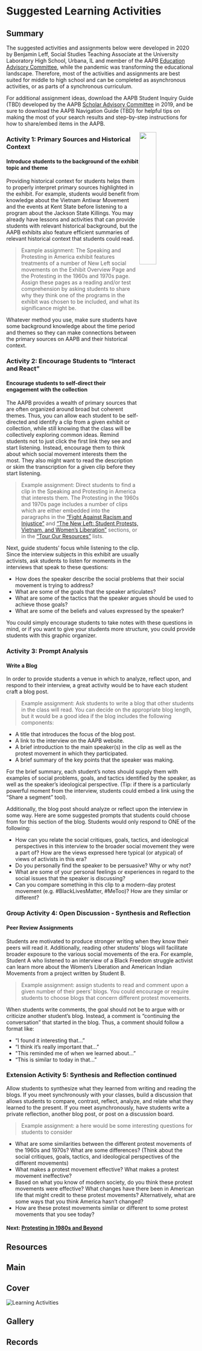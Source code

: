 # Suggested Learning Activities

## Summary

The suggested activities and assignments below were developed in 2020 by Benjamin Leff, Social Studies Teaching Associate at the University Laboratory High School, Urbana, IL and member of the AAPB [Education Advisory Committee](https://americanarchive.org/about-the-american-archive/advisory-committees), while the pandemic was transforming the educational landscape. Therefore, most of the activities and assignments are best suited for middle to high school and can be completed as asynchronous activities, or as parts of a synchronous curriculum.

For additional assignment ideas, download the AAPB Student Inquiry Guide (TBD) developed by the AAPB [Scholar Advisory Committee](https://americanarchive.org/about-the-american-archive/advisory-committees) in 2019, and be sure to download the AAPB Navigation Guide (TBD) for helpful tips on making the most of your search results and step-by-step instructions for how to share/embed items in the AAPB.

<img src="https://s3.amazonaws.com/americanarchive.org/exhibits/learning_activites.png" style="float: right; width: 30%;">

### Activity 1: Primary Sources and Historical Context
#### Introduce students to the background of the exhibit topic and theme

Providing historical context for students helps them to properly interpret primary sources highlighted in the exhibit. For example, students would benefit from knowledge about the Vietnam Antiwar Movement and the events at Kent State before listening to a program about the Jackson State Killings. You may already have lessons and activities that can provide students with relevant historical background, but the AAPB exhibits also feature efficient summaries of relevant historical context that students could read.

> Example assignment: The Speaking and Protesting in America exhibit features treatments of a number of New Left social movements on the Exhibit Overview Page and the Protesting in the 1960s and 1970s page.  Assign these pages as a reading and/or test comprehension by asking students to share why they think one of the programs in the exhibit was chosen to be included, and what its significance might be.

Whatever method you use, make sure students have some background knowledge about the time period and themes so they can make connections between the primary sources on AAPB and their historical context.

### Activity 2: Encourage Students to “Interact and React”
#### Encourage students to self-direct their engagement with the collection
The AAPB provides a wealth of primary sources that are often organized around broad but coherent themes.  Thus, you can allow each student to be self-directed and identify a clip from a given exhibit or collection, while still knowing that the class will be collectively exploring common ideas. Remind students not to just click the first link they see and start listening. Instead, encourage them to think about which social movement interests them the most.  They also might want to read the description or skim the transcription for a given clip before they start listening.

> Example assignment: Direct students to find a clip in the Speaking and Protesting in America that interests them. The Protesting in the 1960s and 1970s page includes a number of clips which are either embedded into the paragraphs in the [“Fight Against Racism and Injustice”](https://americanarchive.org/exhibits/first-amendment/protests-60s-70s) and [“The New Left: Student Protests, Vietnam, and Women’s Liberation”](https://americanarchive.org/exhibits/first-amendment/protests-60s-70s) sections, or in the [“Tour Our Resources”](https://americanarchive.org/exhibits/first-amendment/protests-60s-70s) lists. 

Next, guide students’ focus while listening to the clip. Since the interview subjects in this exhibit are usually activists, ask students to listen for moments in the interviews that speak to these questions:
<div>
  <ul class="override">
    <li>How does the speaker describe the social problems that their social movement is trying to address?</li>
    <li>What are some of the goals that the speaker articulates?</li>
    <li>What are some of the tactics that the speaker argues should be used to achieve those goals?</li>
    <li>What are some of the beliefs and values expressed by the speaker?</li>
  </ul>
</div>

You could simply encourage students to take notes with these questions in mind, or if you want to give your students more structure, you could provide students with this graphic organizer.

### Activity 3: Prompt Analysis
#### Write a Blog

In order to provide students a venue in which to analyze, reflect upon, and respond to their interview, a great activity would be to have each student craft a blog post. 

> Example assignment: Ask students to write a blog that other students in the class will read. You can decide on the appropriate blog length, but it would be a good idea if the blog includes the following components:
<div>
  <ul class="override">
    <li>A title that introduces the focus of the blog post.</li>
    <li>A link to the interview on the AAPB website.</li>
    <li>A brief introduction to the main speaker(s) in the clip as well as the protest movement in which they participated.</li>
    <li>A brief summary of the key points that the speaker was making.</li>
  </ul>
</div>

For the brief summary, each student’s notes should supply them with examples of social problems, goals, and tactics identified by the speaker, as well as the speaker’s ideological perspective.  (Tip: if there is a particularly powerful moment from the interview, students could embed a link using the 
“Share a segment” tool).

Additionally, the blog post should analyze or reflect upon the interview in some way. Here are some suggested prompts that students could choose from for this section of the blog. Students would only respond to ONE of the following:
<div>
  <ul class="override">
    <li>How can you relate the social critiques, goals, tactics, and ideological perspectives in this interview to the broader social movement they were a part of? How are the views expressed here typical (or atypical) of views of activists in this era?</li>
    <li>Do you personally find the speaker to be persuasive? Why or why not?</li>
    <li>What are some of your personal feelings or experiences in regard to the social issues that the speaker is discussing?</li>
    <li>Can you compare something in this clip to a modern-day protest movement (e.g. #BlackLivesMatter, #MeToo)? How are they similar or different?</li>
  </ul>
</div>  

### Group Activity 4: Open Discussion - Synthesis and Reflection
#### Peer Review Assignments
Students are motivated to produce stronger writing when they know their peers will read it. Additionally, reading other students’ blogs will facilitate broader exposure to the various social movements of the era.  For example, Student A who listened to an interview of a Black Freedom struggle activist can learn more about the Women’s Liberation and American Indian Movements from a project written by Student B.

> Example assignment: assign students to read and comment upon a given number of their peers’ blogs. You could encourage or require students to choose blogs that concern different protest movements.

When students write comments, the goal should not be to argue with or criticize another student’s blog.  Instead, a comment is “continuing the conversation” that started in the blog. Thus, a comment should follow a format like:
<div>
  <ul class="override">
    <li>“I found it interesting that…”</li>
    <li>“I think it’s really important that…”</li>
    <li>"This reminded me of when we learned about…”</li>
    <li>“This is similar to today in that…”</li>
  </ul>
</div> 

### Extension Activity 5: Synthesis and Reflection continued

Allow students to synthesize what they learned from writing and reading the blogs. If you meet synchronously with your classes, build a discussion that allows students to compare, contrast, reflect, analyze, and relate what they learned to the present. If you meet asynchronously, have students write a private reflection, another blog post, or post on a discussion board.

> Example assignment: a here would be some interesting questions for students to consider
<div>
  <ul class="override">
    <li>What are some similarities between the different protest movements of the 1960s and 1970s?  What are some differences? (Think about the social critiques, goals, tactics, and ideological perspectives of the different movements)</li>
    <li>What makes a protest movement effective? What makes a protest movement ineffective?</li>
    <li>Based on what you know of modern society, do you think these protest movements were effective?  What changes have there been in American life that might credit to these protest movements? Alternatively, what are some ways that you think America hasn’t changed?</li>
    <li>How are these protest movements similar or different to some protest movements that you see today?</li>
  </ul>
</div> 

#### Next: [Protesting in 1980s and Beyond](/exhibits/first-amendment/protests-80s-andbeyond)

## Resources

## Main

## Cover
<img title="Learning Activities" alt="Learning Activities" src="https://s3.amazonaws.com/americanarchive.org/exhibits/learning_activites.jpg">

## Gallery

## Records
